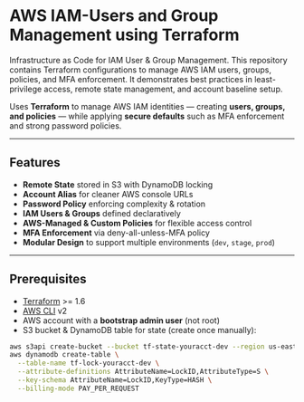 # AWS IAM-Users and Group Management using Terraform
Infrastructure as Code for IAM User &amp; Group Management. This repository contains Terraform configurations to manage AWS IAM users, groups, policies, and MFA enforcement. It demonstrates best practices in least-privilege access, remote state management, and account baseline setup.

Uses **Terraform** to manage AWS IAM identities — creating **users, groups, and policies** — while applying **secure defaults** such as MFA enforcement and strong password policies.

---

## Features
- **Remote State** stored in S3 with DynamoDB locking  
- **Account Alias** for cleaner AWS console URLs  
- **Password Policy** enforcing complexity & rotation  
- **IAM Users & Groups** defined declaratively  
- **AWS-Managed & Custom Policies** for flexible access control  
- **MFA Enforcement** via deny-all-unless-MFA policy  
- **Modular Design** to support multiple environments (`dev`, `stage`, `prod`)  

---

## Prerequisites
- [Terraform](https://developer.hashicorp.com/terraform/downloads) >= 1.6  
- [AWS CLI](https://docs.aws.amazon.com/cli/) v2  
- AWS account with a **bootstrap admin user** (not root)  
- S3 bucket & DynamoDB table for state (create once manually):

```bash
aws s3api create-bucket --bucket tf-state-youracct-dev --region us-east-1
aws dynamodb create-table \
  --table-name tf-lock-youracct-dev \
  --attribute-definitions AttributeName=LockID,AttributeType=S \
  --key-schema AttributeName=LockID,KeyType=HASH \
  --billing-mode PAY_PER_REQUEST
```

